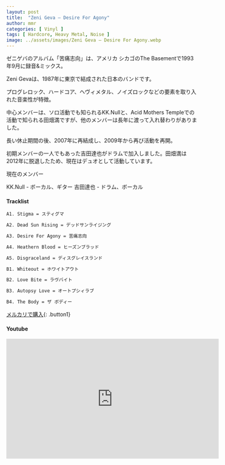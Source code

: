 ```yaml
---
layout: post
title:  "Zeni Geva – Desire For Agony"
author: mmr
categories: [ Vinyl ]
tags: [ Hardcore, Heavy Metal, Noise ]
image: ../assets/images/Zeni Geva – Desire For Agony.webp
---
```


ゼニゲバのアルバム「苦痛志向」は、アメリカ シカゴのThe Basementで1993年9月に録音&ミックス。

Zeni Gevaは、1987年に東京で結成された日本のバンドです。

プログレロック、ハードコア、ヘヴィメタル、ノイズロックなどの要素を取り入れた音楽性が特徴。

中心メンバーは、ソロ活動でも知られるKK.Nullと、Acid Mothers Templeでの活動で知られる田畑満ですが、他のメンバーは長年に渡って入れ替わりがありました。

長い休止期間の後、2007年に再結成し、2009年から再び活動を再開。

初期メンバーの一人でもあった吉田達也がドラムで加入しました。田畑満は2012年に脱退したため、現在はデュオとして活動しています。

現在のメンバー

KK.Null - ボーカル、ギター
吉田達也 - ドラム、ボーカル

#### Tracklist
```md
A1. Stigma = スティグマ

A2. Dead Sun Rising = デッドサンライジング

A3. Desire For Agony = 苦痛志向

A4. Heathern Blood = ヒーズンブラッド

A5. Disgraceland = ディスグレイスランド

B1. Whiteout = ホワイトアウト

B2. Love Bite = ラヴバイト

B3. Autopsy Love = オートプシィラブ

B4. The Body = ザ ボディー
```

[メルカリで購入](https://jp.mercari.com/item/m93829720298?afid=6142608987){: .button1}

#### Youtube
<iframe width="560" height="315" src="https://www.youtube.com/embed/B2GSmBIqj2k?si=zrdl_IbSvKyJ4a8g" title="YouTube video player" frameborder="0" allow="accelerometer; autoplay; clipboard-write; encrypted-media; gyroscope; picture-in-picture; web-share" referrerpolicy="strict-origin-when-cross-origin" allowfullscreen></iframe>

